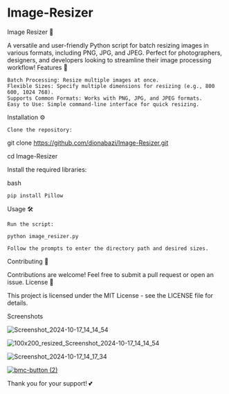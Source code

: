 # Image-Resizer

Image Resizer 📸

A versatile and user-friendly Python script for batch resizing images in various formats, including PNG, JPG, and JPEG. Perfect for photographers, designers, and developers looking to streamline their image processing workflow!
Features 🌟

    Batch Processing: Resize multiple images at once.
    Flexible Sizes: Specify multiple dimensions for resizing (e.g., 800 600, 1024 768).
    Supports Common Formats: Works with PNG, JPG, and JPEG formats.
    Easy to Use: Simple command-line interface for quick resizing.

Installation ⚙️

    Clone the repository:


git clone https://github.com/dionabazi/Image-Resizer.git

cd Image-Resizer

Install the required libraries:

bash

    pip install Pillow

Usage 🛠️

    Run the script:

    python image_resizer.py

    Follow the prompts to enter the directory path and desired sizes.

Contributing 🤝

Contributions are welcome! Feel free to submit a pull request or open an issue.
License 📄

This project is licensed under the MIT License - see the LICENSE file for details.

Screenshots

![Screenshot_2024-10-17_14_14_54](https://github.com/user-attachments/assets/e9551ee5-f098-4195-9033-2b6951937e57)


![100x200_resized_Screenshot_2024-10-17_14_14_54](https://github.com/user-attachments/assets/de6826f9-cc8d-4e88-9010-e265543aac2f)


![Screenshot_2024-10-17_14_17_34](https://github.com/user-attachments/assets/96691ae2-9344-47a8-bca9-3a4b7184f723)


[![bmc-button (2)](https://github.com/user-attachments/assets/8a994d82-5bf8-480e-9e64-728d5aba2e14)](https://ko-fi.com/dionabazi)

Thank you for your support! 💕
